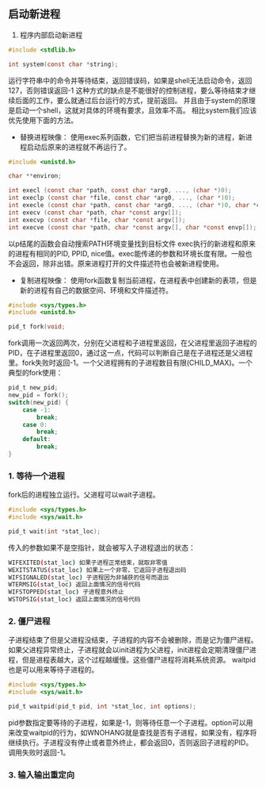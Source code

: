 ## 启动新进程

1. 程序内部启动新进程
```c
#include <stdlib.h>

int system(const char *string);
```
运行字符串中的命令并等待结束，返回错误码，如果是shell无法启动命令，返回127，否则错误返回-1
这种方式的缺点是不能很好的控制进程，要么等待结束才继续后面的工作，要么就通过后台运行的方式，提前返回。
并且由于system的原理是启动一个shell，这就对具体的环境有要求，且效率不高。
相比system我们应该优先使用下面的方法。

- 替换进程映像：
使用exec系列函数，它们把当前进程替换为新的进程，新进程启动后原来的进程就不再运行了。
```c
#include <unistd.h>

char **environ;

int execl (const char *path, const char *arg0, ..., (char *)0);
int execlp (const char *file, const char *arg0, ..., (char *)0);
int execle (const char *path, const char *arg0, ..., (char *)0, char *const envp[]);
int execv (const char *path, char *const argv[]);
int execvp (const char *file, char *const argv[]);
int execve (const char *path, char *const argv[], char *const envp[]);
```

以p结尾的函数会自动搜索PATH环境变量找到目标文件
exec执行的新进程和原来的进程有相同的PID, PPID, nice值。exec能传递的参数和环境长度有限。一般也不会返回，除非出错。原来进程打开的文件描述符也会被新进程使用。

- 复制进程映像：
使用fork函数复制当前进程，在进程表中创建新的表项，但是新的进程有自己的数据空间、环境和文件描述符。

```c
#include <sys/types.h>
#include <unistd.h>

pid_t fork(void;
```
fork调用一次返回两次，分别在父进程和子进程里返回，在父进程里返回子进程的PID，在子进程里返回0，通过这一点，代码可以判断自己是在子进程还是父进程里。fork失败时返回-1。一个父进程拥有的子进程数目有限(CHILD_MAX)。一个典型的fork使用：
```c
pid_t new_pid;
new_pid = fork();
switch(new_pid) {
    case -1: 
        break;
    case 0:
        break;
    default:
        break;
}
```

### 1. 等待一个进程
fork后的进程独立运行。父进程可以wait子进程。
```c
#include <sys/types.h>
#include <sys/wait.h>

pid_t wait(int *stat_loc);
```

传入的参数如果不是空指针，就会被写入子进程退出的状态：
```sh
WIFEXITED(stat_loc) 如果子进程正常结束，就取非零值
WEXITSTATUS(stat_loc) 如果上一个非零，它返回子进程退出码
WIFSIGNALED(stat_loc) 子进程因为非捕获的信号而退出
WTERMSIG(stat_loc) 返回上面情况的信号代码
WIFSTOPPED(stat_loc) 子进程意外终止
WSTOPSIG(stat_loc) 返回上面情况的信号代码
```

### 2. 僵尸进程
子进程结束了但是父进程没结束，子进程的内容不会被删除，而是记为僵尸进程。如果父进程异常终止，子进程就会以init进程为父进程，init进程会定期清理僵尸进程，但是进程表越大，这个过程越缓慢。这些僵尸进程将消耗系统资源。
waitpid也是可以用来等待子进程的。
```c
#include <sys/types.h>
#include <sys/wait.h>

pid_t waitpid(pid_t pid, int *stat_loc, int options);
```
pid参数指定要等待的子进程，如果是-1，则等待任意一个子进程。option可以用来改变waitpid的行为，如WNOHANG就是查找是否有子进程，如果没有，程序将继续执行。子进程没有停止或者意外终止，都会返回0，否则返回子进程的PID。调用失败时返回-1。

### 3. 输入输出重定向
